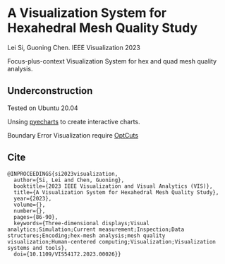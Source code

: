 # A Visualization System for Hexahedral Mesh Quality Study

Lei Si, Guoning Chen. IEEE Visualization 2023

Focus-plus-context Visualization System for hex and quad mesh quality analysis.

## Underconstruction

Tested on Ubuntu 20.04

Unsing [pyecharts](https://github.com/pyecharts/pyecharts) to create interactive charts.

Boundary Error Visualization require [OptCuts](https://github.com/liminchen/OptCuts)

## Cite

```
@INPROCEEDINGS{si2023visualization,
  author={Si, Lei and Chen, Guoning},
  booktitle={2023 IEEE Visualization and Visual Analytics (VIS)}, 
  title={A Visualization System for Hexahedral Mesh Quality Study}, 
  year={2023},
  volume={},
  number={},
  pages={86-90},
  keywords={Three-dimensional displays;Visual analytics;Simulation;Current measurement;Inspection;Data structures;Encoding;hex-mesh analysis;mesh quality visualization;Human-centered computing;Visualization;Visualization systems and tools},
  doi={10.1109/VIS54172.2023.00026}}
```
